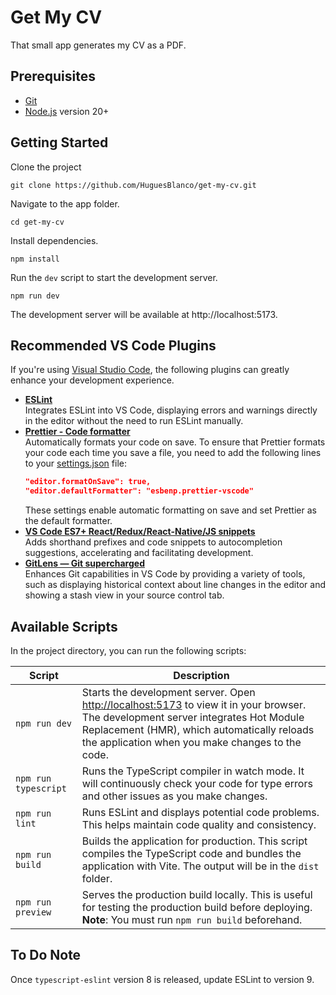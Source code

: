 # Get My CV

That small app generates my CV as a PDF.

## Prerequisites

- [Git](https://git-scm.com)
- [Node.js](https://nodejs.org/en) version 20+

## Getting Started

Clone the project

```
git clone https://github.com/HuguesBlanco/get-my-cv.git
```

Navigate to the app folder.

```
cd get-my-cv
```

Install dependencies.

```
npm install
```

Run the `dev` script to start the development server.

```
npm run dev
```

The development server will be available at http://localhost:5173.

## Recommended VS Code Plugins

If you're using [Visual Studio Code](https://code.visualstudio.com), the following plugins can greatly enhance your development experience.

- **[ESLint](https://marketplace.visualstudio.com/items?itemName=dbaeumer.vscode-eslint)**  
  Integrates ESLint into VS Code, displaying errors and warnings directly in the editor without the need to run ESLint manually.
- **[Prettier - Code formatter](https://marketplace.visualstudio.com/items?itemName=esbenp.prettier-vscode)**  
  Automatically formats your code on save. To ensure that Prettier formats your code each time you save a file, you need to add the following lines to your [settings.json](https://code.visualstudio.com/docs/getstarted/settings#_settingsjson) file:
  ```json
  "editor.formatOnSave": true,
  "editor.defaultFormatter": "esbenp.prettier-vscode"
  ```
  These settings enable automatic formatting on save and set Prettier as the default formatter.
- **[VS Code ES7+ React/Redux/React-Native/JS snippets](https://marketplace.visualstudio.com/items?itemName=dsznajder.es7-react-js-snippets)**  
  Adds shorthand prefixes and code snippets to autocompletion suggestions, accelerating and facilitating development.
- **[GitLens — Git supercharged](https://marketplace.visualstudio.com/items?itemName=eamodio.gitlens)**  
  Enhances Git capabilities in VS Code by providing a variety of tools, such as displaying historical context about line changes in the editor and showing a stash view in your source control tab.

## Available Scripts

In the project directory, you can run the following scripts:

| Script               | Description                                                                                                                                                                                                                                                   |
| -------------------- | ------------------------------------------------------------------------------------------------------------------------------------------------------------------------------------------------------------------------------------------------------------- |
| `npm run dev`        | Starts the development server. Open [http://localhost:5173](http://localhost:5173) to view it in your browser. The development server integrates Hot Module Replacement (HMR), which automatically reloads the application when you make changes to the code. |
| `npm run typescript` | Runs the TypeScript compiler in watch mode. It will continuously check your code for type errors and other issues as you make changes.                                                                                                                        |
| `npm run lint`       | Runs ESLint and displays potential code problems. This helps maintain code quality and consistency.                                                                                                                                                           |
| `npm run build`      | Builds the application for production. This script compiles the TypeScript code and bundles the application with Vite. The output will be in the `dist` folder.                                                                                               |
| `npm run preview`    | Serves the production build locally. This is useful for testing the production build before deploying. **Note**: You must run `npm run build` beforehand.                                                                                                     |

## To Do Note

Once `typescript-eslint` version 8 is released, update ESLint to version 9.
